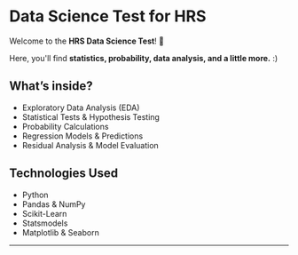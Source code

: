 # Data Science Test for HRS  

Welcome to the **HRS Data Science Test**! 🚀  

Here, you'll find **statistics, probability, data analysis, and a little more.** :)  

## What’s inside?  
* Exploratory Data Analysis (EDA)  
* Statistical Tests & Hypothesis Testing  
* Probability Calculations  
* Regression Models & Predictions  
* Residual Analysis & Model Evaluation  

## Technologies Used  
- Python   
- Pandas & NumPy   
- Scikit-Learn   
- Statsmodels 
- Matplotlib & Seaborn 

---
